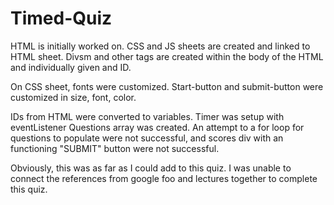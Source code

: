 # Timed-Quiz

HTML is initially worked on.
CSS and JS sheets are created and linked to HTML sheet.
Divsm and other tags are created within the body of the HTML and individually given and ID.

On CSS sheet, fonts were customized.
Start-button and submit-button were customized in size, font, color.

IDs from HTML were converted to variables.
Timer was setup with eventListener
Questions array was created.
An attempt to a for loop for questions to populate were not successful,
and scores div with an functioning "SUBMIT" button were not successful.

Obviously, this was as far as I could add to this quiz.
I was unable to connect the references from google foo and lectures together to complete this quiz.

